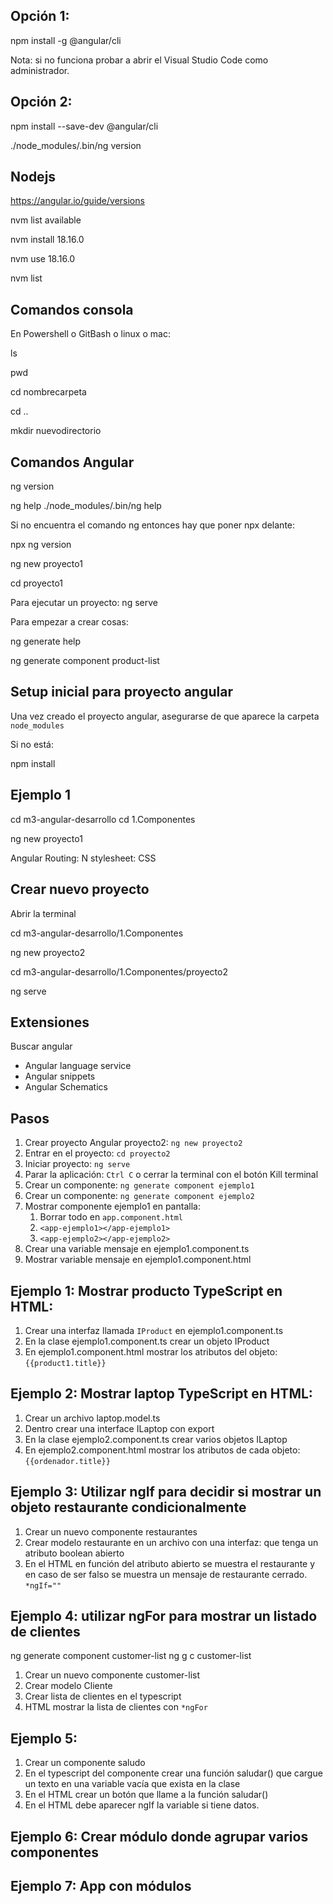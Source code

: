 
## Opción 1:

npm install -g @angular/cli

Nota: si no funciona probar a abrir el Visual Studio Code como administrador.


## Opción 2:

npm install --save-dev @angular/cli

./node_modules/.bin/ng version



## Nodejs

https://angular.io/guide/versions

nvm list available

nvm install 18.16.0

nvm use 18.16.0

nvm list


## Comandos consola

En Powershell o GitBash o linux o mac:

ls

pwd

cd nombrecarpeta

cd ..

mkdir nuevodirectorio

## Comandos Angular

ng version

ng help
./node_modules/.bin/ng help

Si no encuentra el comando ng entonces hay que poner npx delante:

npx ng version

ng new proyecto1

cd proyecto1

Para ejecutar un proyecto:
ng serve

Para empezar a crear cosas:

ng generate help

ng generate component product-list

## Setup inicial para proyecto angular

Una vez creado el proyecto angular, asegurarse de que aparece
la carpeta ``node_modules``

Si no está:

npm install


## Ejemplo 1

cd m3-angular-desarrollo
cd 1.Componentes

ng new proyecto1

Angular Routing: N
stylesheet: CSS


## Crear nuevo proyecto

Abrir la terminal

cd m3-angular-desarrollo/1.Componentes

ng new proyecto2

cd m3-angular-desarrollo/1.Componentes/proyecto2

ng serve

## Extensiones

Buscar angular

* Angular language service
* Angular snippets
* Angular Schematics


## Pasos

1. Crear proyecto Angular proyecto2: ``ng new proyecto2``
2. Entrar en el proyecto: ``cd proyecto2``
3. Iniciar proyecto: ``ng serve``
4. Parar la aplicación: ``Ctrl C`` o cerrar la terminal con el botón Kill terminal
5. Crear un componente: ``ng generate component ejemplo1``
6. Crear un componente: ``ng generate component ejemplo2``
7. Mostrar componente ejemplo1 en pantalla: 
   1. Borrar todo en ``app.component.html``
   2. ``<app-ejemplo1></app-ejemplo1>``
   3. ``<app-ejemplo2></app-ejemplo2>``
8. Crear una variable mensaje en ejemplo1.component.ts
9. Mostrar variable mensaje en ejemplo1.component.html


## Ejemplo 1: Mostrar producto TypeScript en HTML:

1. Crear una interfaz llamada ``IProduct`` en ejemplo1.component.ts
2. En la clase ejemplo1.component.ts crear un objeto IProduct
3. En ejemplo1.component.html mostrar los atributos del objeto: ``{{product1.title}}``

## Ejemplo 2: Mostrar laptop TypeScript en HTML:

1. Crear un archivo laptop.model.ts
2. Dentro crear una interface ILaptop con export
3. En la clase ejemplo2.component.ts crear varios objetos ILaptop
4. En ejemplo2.component.html mostrar los atributos de cada objeto: ``{{ordenador.title}}``

## Ejemplo 3: Utilizar ngIf para decidir si mostrar un objeto restaurante condicionalmente

1. Crear un nuevo componente restaurantes
2. Crear modelo restaurante en un archivo con una interfaz: que tenga un atributo boolean abierto
3. En el HTML en función del atributo abierto se muestra el restaurante y en caso de ser falso se muestra un mensaje de restaurante cerrado. ``*ngIf=""``


## Ejemplo 4: utilizar ngFor para mostrar un listado de clientes

ng generate component customer-list
ng g c customer-list

1. Crear un nuevo componente customer-list
2. Crear modelo Cliente
3. Crear lista de clientes en el typescript
4. HTML mostrar la lista de clientes con ``*ngFor``


## Ejemplo 5: 

1. Crear un componente saludo
2. En el typescript del componente crear una función saludar() que cargue un texto en una variable vacía que exista en la clase
3. En el HTML crear un botón que llame a la función saludar()
4. En el HTML debe aparecer ngIf la variable si tiene datos.

## Ejemplo 6: Crear módulo donde agrupar varios componentes

## Ejemplo 7: App con módulos
